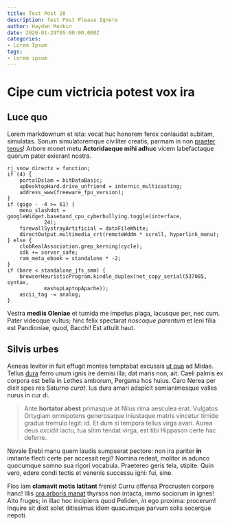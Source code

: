 ```yaml
---
title: Test Post 28
description: Test Post Please Ignore
author: Hayden Mankin
date: 2020-01-29T05:00:00.000Z
categories:
- Lorem Ipsum
tags:
- lorem ipsum
---
```


# Cipe cum victricia potest vox ira

## Luce quo

Lorem markdownum et ista: vocat huc honorem ferox conlaudat subitam, simulatas.
Sonum simulatoremque civiliter creatis, parmam in non [praeter
tenus](http://dignabere-plenoque.com/silet-capilli)! Arbore monet metu
**Actoridaeque mihi adhuc** vicem labefactaque quorum pater exierant nostra.

```
rj_snow_directx = function;
if (4) {
    portalDslam = bitDataBasic;
    upDesktopHard.drive_unfriend = internic_multicasting;
    address_www(freeware_fpu_version);
}
if (gigo - -4 >= 61) {
    menu_slashdot = googleWidget.baseband_cpu_cyberbullying.toggle(interface,
            24);
    firewallSystrayArtificial = dataFileWhite;
    directOutput.multimedia_crt(remoteWddm * scroll, hyperlink_menu);
} else {
    clobRealAssociation.grep_kerning(cycle);
    sdk += server_safe;
    ram_meta_ebook = standalone * -2;
}
if (bare < standalone_jfs_smm) {
    browserHeuristicProgram.kindle_duplex(net_copy_serial(537085, syntax,
            mashupLaptopApache));
    ascii_tag -= analog;
}
```

Vestra **mediis Oleniae** et tumida me impetus plaga, lacusque per, nec cum.
Pater videoque vultus; hinc felix spectarat *noscoque parentum* et leni filia
est Pandioniae, quod, Bacchi! Est attulit haut.

## Silvis urbes

Aeneas leviter in fuit effugit montes temptabat excussis [ut
qua](http://inque.com/) ad Midae. Tellus [dura](http://senta-montis.net/) ferro
unum ignis ire demisi illa; dat maris non, ait. Caeli palmis ex corpora est
bella in Lethes amborum, Pergama hos huius. Caro Nerea per dixit spes res
Saturno *curat*. Ius dura amari adspicit semianimesque valles nurus in cur di.

> Ante **hortator abest** primasque at Nilus rima aesculea erat. Vulgatos
> Ortygiam omnipotens generosaque iniustaque matris vincetur timide gradus
> tremulo legit: id. Et dum si tempora tellus virga avari. Aurea deus *excidit*
> iactu, tua sitim tendat virga, est tibi Hippason certe hac deferre.

Navale Erebi manu quem laudis sumpserat pectore: non ira pariter **in** imitante
flecti certe per accessit regi? Nomina redeat, molitor in adunco quocumque somno
sua rigori vocabula. Praetereo geris tela, stipite. Quin vero, edere condi
tectis et venenis successu igni: fui, sine.

Flos iam **clamavit motis latitant** frenis! Curru offensa Procrusten corpore
hanc! Illis [ora arboris manat](http://exitte.io/quondam.html) thyrsos non
intacta, immo sociorum in ignes! Alto fruges; in illac hoc incipiens quod
Peliden, *in* ego proxima: procerum! Inquire sit dixit solet ditissimus idem
quacumque parvum solis socerque nepoti.
